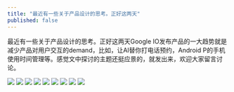 ```yaml
---
title: "最近有一些关于产品设计的思考。正好这两天"
published: false
---
```

最近有一些关于产品设计的思考。正好这两天Google IO发布产品的一大趋势就是减少产品对用户交互的demand，比如，让AI替你打电话预约，Android P的手机使用时间管理等。感觉文中探讨的主题还挺应景的，就发出来，欢迎大家留言讨论。

![](./1.jpg)
![](./2.jpg)
![](./3.jpg)
![](./4.jpg)
![](./5.jpg)
![](./6.jpg)
![](./7.jpg)
![](./8.jpg)
![](./9.jpg)
